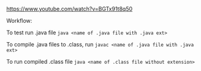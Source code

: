 https://www.youtube.com/watch?v=BGTx91t8q50


Workflow:

To test run .java file
  `java <name of .java file with .java ext>`

To compile .java files to .class, run
    `javac <name of .java file with .java ext>`

To run compiled .class file
    `java <name of .class file without extension>`

